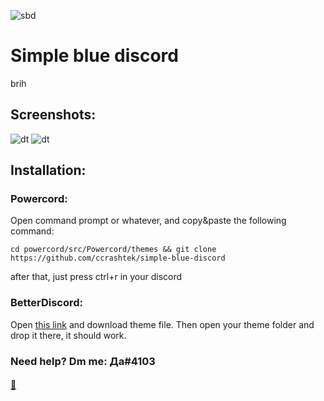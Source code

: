 ![sbd](https://i.imgur.com/vvrbUw0.png)

# Simple blue discord
brih

## Screenshots:

![dt](https://i.imgur.com/A8DpYJu.png)
![dt](https://i.imgur.com/n6covzg.png)

## Installation:

### Powercord:
Open command prompt or whatever, and copy&paste the following command:
```
cd powercord/src/Powercord/themes && git clone https://github.com/ccrashtek/simple-blue-discord
```
after that, just press ctrl+r in your discord

### BetterDiscord:
Open [this link](https://github.com/ccrashtek/simple-blue-discord/blob/main/BD/snus.theme.css) and download theme file.
Then open your theme folder and drop it there, it should work.

### Need help? Dm me: Да#4103

#### [:black_heart:](https://youtu.be/_ygcbrBRMLY)
